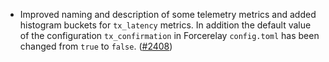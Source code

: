 - Improved naming and description of some telemetry metrics and added
  histogram buckets for `tx_latency` metrics.
  In addition the default value of the configuration `tx_confirmation`
  in Forcerelay `config.toml` has been changed from `true` to `false`.
  ([#2408](https://github.com/informalsystems/ibc-rs/issues/2408))